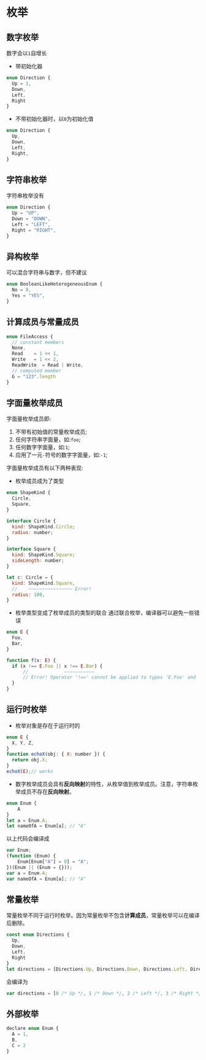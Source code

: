 # 枚举

## 数字枚举
数字会以`1`自增长
- 带初始化器
```js
enum Direction {
  Up = 1,
  Down,
  Left,
  Right
}
```
- 不带初始化器时，以`0`为初始化值
```js
enum Direction {
  Up,
  Down,
  Left,
  Right,
}
```

## 字符串枚举
字符串枚举没有
```js
enum Direction {
  Up = "UP",
  Down = "DOWN",
  Left = "LEFT",
  Right = "RIGHT",
}
```

## 异构枚举
可以混合字符串与数字，但不建议
```js
enum BooleanLikeHeterogeneousEnum {
  No = 0,
  Yes = "YES",
}
```

## 计算成员与常量成员
```js
enum FileAccess {
  // constant members
  None,
  Read    = 1 << 1,
  Write   = 1 << 2,
  ReadWrite  = Read | Write,
  // computed member
  G = "123".length
}
```

## 字面量枚举成员
字面量枚举成员即:
1. 不带有初始值的常量枚举成员;
2. 任何字符串字面量，如:`foo`;
3. 任何数字字面量，如:`1`;
4. 应用了一元`-`符号的数字字面量，如:`-1`;

字面量枚举成员有以下两种表现:
- 枚举成员成为了类型
```js
enum ShapeKind {
  Circle,
  Square,
}

interface Circle {
  kind: ShapeKind.Circle;
  radius: number;
}

interface Square {
  kind: ShapeKind.Square;
  sideLength: number;
}

let c: Circle = {
  kind: ShapeKind.Square,
  //    ~~~~~~~~~~~~~~~~ Error!
  radius: 100,
}
```
- 枚举类型变成了枚举成员的类型的联合
通过联合枚举，编译器可以避免一些错误
```js
enum E {
  Foo,
  Bar,
}

function f(x: E) {
  if (x !== E.Foo || x !== E.Bar) {
      //             ~~~~~~~~~~~
      // Error! Operator '!==' cannot be applied to types 'E.Foo' and 'E.Bar'.
  }
}
```

## 运行时枚举
- 枚举对象是存在于运行时的
```js
enum E {
  X, Y, Z,
}
function echoX(obj: { X: number }) {
  return obj.X;
}
echoX(E);// works
```
- 数字枚举成员会具有**反向映射**的特性，从枚举值到枚举成员。注意，字符串枚举成员不存在**反向映射**。
```js
enum Enum {
    A
}
let a = Enum.A;
let nameOfA = Enum[a]; // "A"
```
以上代码会编译成
```js
var Enum;
(function (Enum) {
    Enum[Enum["A"] = 0] = "A";
})(Enum || (Enum = {}));
var a = Enum.A;
var nameOfA = Enum[a]; // "A"
```

## 常量枚举
常量枚举不同于运行时枚举。因为常量枚举不包含**计算成员**，常量枚举可以在编译后删除。
```js
const enum Directions {
  Up,
  Down,
  Left,
  Right
}
let directions = [Directions.Up, Directions.Down, Directions.Left, Directions.Right]
```
会编译为
```js
var directions = [0 /* Up */, 1 /* Down */, 2 /* Left */, 3 /* Right */];
```

## 外部枚举
```js
declare enum Enum {
  A = 1,
  B,
  C = 2
}
```